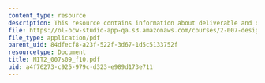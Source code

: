 ```yaml
---
content_type: resource
description: This resource contains information about deliverable and other activities.
file: https://ol-ocw-studio-app-qa.s3.amazonaws.com/courses/2-007-design-and-manufacturing-i-spring-2009/a4f76273c925979cd323e989d173e711_MIT2_007s09_f10.pdf
file_type: application/pdf
parent_uid: 84dfecf8-a23f-522f-3d67-1d5c5133752f
resourcetype: Document
title: MIT2_007s09_f10.pdf
uid: a4f76273-c925-979c-d323-e989d173e711
---
```

